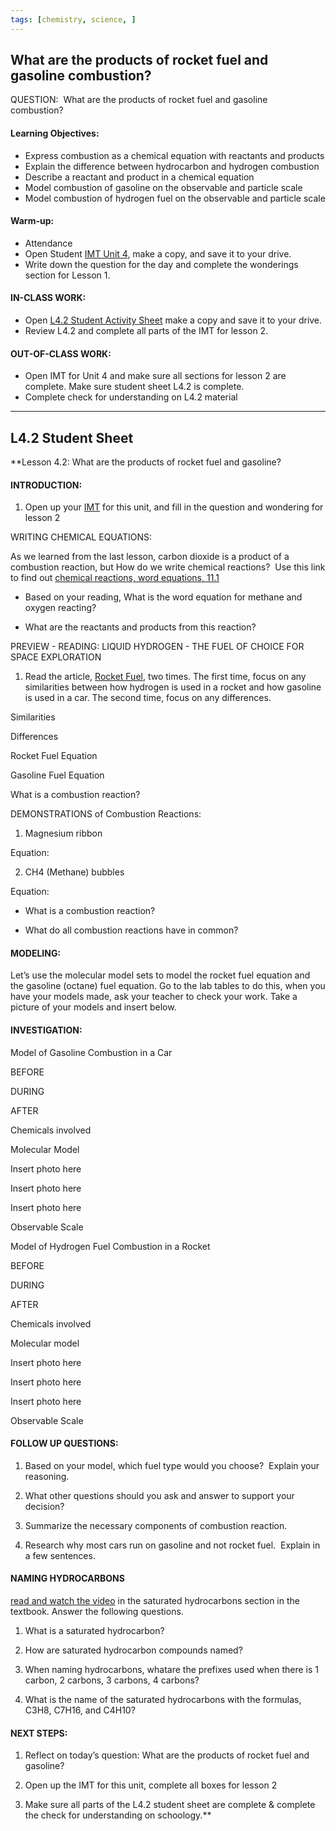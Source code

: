 ```yaml
---
tags: [chemistry, science, ]
---
```


## What are the products of rocket fuel and gasoline combustion?

 QUESTION:  What are the products of rocket fuel and gasoline combustion? 

#### Learning Objectives:

-   Express combustion as a chemical equation with reactants and products
-   Explain the difference between hydrocarbon and hydrogen combustion
-   Describe a reactant and product in a chemical equation
-   Model combustion of gasoline on the observable and particle scale
-   Model combustion of hydrogen fuel on the observable and particle scale

#### Warm-up: 

-   Attendance 
-   Open Student [IMT Unit 4](https://docs.google.com/document/d/1oOD0KgRfL3Oq5ahvuiWuf3WLjWakWEk3/edit?usp=sharing&ouid=102689172288523539314&rtpof=true&sd=true), make a copy, and save it to your drive. 
-   Write down the question for the day and complete the wonderings section for Lesson 1.  

#### IN-CLASS WORK:

-   Open [L4.2 Student Activity Sheet](https://docs.google.com/document/d/1IjH5djBoGQ0-EzmF6kxRhdYXvRie7rvF/edit?usp=sharing&ouid=111581771020805598569&rtpof=true&sd=true) make a copy and save it to your drive. 
-   Review L4.2 and complete all parts of the IMT for lesson 2.

#### OUT-OF-CLASS WORK:

-   Open IMT for Unit 4 and make sure all sections for lesson 2 are complete. Make sure student sheet L4.2 is complete.
-   Complete check for understanding on L4.2 material

---
## L4.2 Student Sheet

**Lesson 4.2: What are the products of rocket fuel and gasoline?

  

#### INTRODUCTION:

1.  Open up your [IMT](https://docs.google.com/document/d/1oOD0KgRfL3Oq5ahvuiWuf3WLjWakWEk3/edit?usp=sharing&ouid=101610972662753304413&rtpof=true&sd=true) for this unit, and fill in the question and wondering for lesson 2
    

  

WRITING CHEMICAL EQUATIONS: 

As we learned from the last lesson, carbon dioxide is a product of a combustion reaction, but How do we write chemical reactions?  Use this link to find out [chemical reactions, word equations, 11.1](https://flexbooks.ck12.org/cbook/ck-12-chemistry-flexbook-2.0/section/11.1/primary/lesson/word-equations-chem/) 

  

-   Based on your reading, What is the word equation for methane and oxygen reacting? 
    

  
  

-   What are the reactants and products from this reaction? 
    

  

PREVIEW - READING: LIQUID HYDROGEN - THE FUEL OF CHOICE FOR SPACE EXPLORATION

1.  Read the article, [Rocket Fuel](https://docs.google.com/document/d/1V10nTReeSfqYctfqBq6j10MACHyxtSkwR3mEY8jgrg4/edit?usp=sharing), two times. The first time, focus on any similarities between how hydrogen is used in a rocket and how gasoline is used in a car. The second time, focus on any differences. 
    

Similarities 

Differences 

  
  
  
  
  
  
  
  
  
  
  
  
  

  

  

Rocket Fuel Equation

  
  

Gasoline Fuel Equation

  
  

What is a combustion reaction?

  
  
  

DEMONSTRATIONS of Combustion Reactions:

  

1.  Magnesium ribbon
    

  

Equation:

  

2.  CH4 (Methane) bubbles
    

  

Equation:

  

-   What is a combustion reaction?  
    

  
  

-   What do all combustion reactions have in common?
    

  
  

#### MODELING:

Let’s use the molecular model sets to model the rocket fuel equation and the gasoline (octane) fuel equation. Go to the lab tables to do this, when you have your models made, ask your teacher to check your work. Take a picture of your models and insert below. 

  

#### INVESTIGATION: 

  

Model of Gasoline Combustion in a Car

  

BEFORE

DURING 

AFTER 

Chemicals involved

  

  

  

Molecular Model 

  

Insert photo here

Insert photo here

Insert photo here

Observable Scale

  

  

  

Model of Hydrogen Fuel Combustion in a Rocket

  

BEFORE

DURING 

AFTER 

Chemicals involved

  

  

  

Molecular model

Insert photo here

Insert photo here

Insert photo here

Observable Scale

  

  

  

  
  

#### FOLLOW UP QUESTIONS:

  

1.  Based on your model, which fuel type would you choose?  Explain your reasoning.
    

  

2.  What other questions should you ask and answer to support your decision?
    

  

3.  Summarize the necessary components of combustion reaction.
    

  

4.  Research why most cars run on gasoline and not rocket fuel.  Explain in a few sentences.  
    

  
  

#### NAMING HYDROCARBONS 
[read and watch the video](https://flexbooks.ck12.org/cbook/cbse-chemistry-class-10/section/4.4/primary/lesson/saturated-hydrocarbon/) in the saturated hydrocarbons section in the textbook. Answer the following questions.

1.  What is a saturated hydrocarbon?
    
2.  How are saturated hydrocarbon compounds named?
    
3.  When naming hydrocarbons, whatare the prefixes used when there is 1 carbon, 2 carbons, 3 carbons, 4 carbons?
    
4.  What is the name of the saturated hydrocarbons with the formulas, C3H8, C7H16, and C4H10?
    

  

#### NEXT STEPS:

1.  Reflect on today’s question: What are the products of rocket fuel and gasoline?
    
2.  Open up the IMT for this unit, complete all boxes for lesson 2
    
3.  Make sure all parts of the L4.2 student sheet are complete & complete the check for understanding on schoology.**